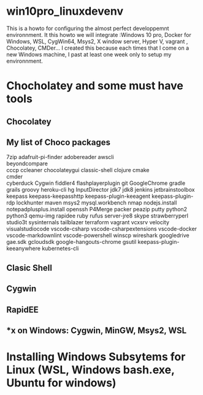 # win10pro_linuxdevenv
This is a howto for configuring the almost perfect developpemnt environnment. It this howto we will integrate :Windows 10 pro, Docker for Windows, WSL, CygWin64, Msys2, X window server, Hyper V, vagrant , Chocolatey, CMDer... I created this because each times that I come on a new Windows machine, I past at least one week only to setup my environnment.

# Chocholatey and some must have tools
## Chocolatey
## My list of Choco packages
7zip
adafruit-pi-finder
adobereader
awscli                
beyondcompare              
cccp
ccleaner
chocolateygui
classic-shell
clojure
cmake                     
cmder        
cyberduck
Cygwin
fiddler4
flashplayerplugin
git
GoogleChrome
gradle
grails
groovy
heroku-cli
hg
InputDirector
jdk7
jdk8
jenkins
jetbrainstoolbox
keepass
keepass-keepasshttp
keepass-plugin-keeagent
keepass-plugin-rdp
lockhunter
maven
msys2
mysql.workbench
nmap
nodejs.install 
notepadplusplus.install 
openssh
P4Merge
packer
peazip
putty
python2
python3
qemu-img
rapidee
ruby
rufus
server-jre8
skype
strawberryperl
studio3t
sysinternals
tailblazer
terraform
vagrant
vcxsrv
velocity
visualstudiocode
vscode-csharp
vscode-csharpextensions
vscode-docker
vscode-markdownlint
vscode-powershell
winscp
wireshark
googledrive gae.sdk gcloudsdk google-hangouts-chrome gsutil keepass-plugin-keeanywhere kubernetes-cli
## Clasic Shell
## Cygwin
## RapidEE
##

## *x on Windows: Cygwin, MinGW, Msys2, WSL
# Installing **Windows Subsytems for Linux** __(WSL, Windows bash.exe, Ubuntu for windows)__
